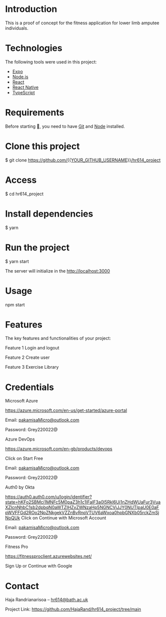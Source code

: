 # Introduction
This is a proof of concept for the fitness application for lower limb amputee individuals. 

# Technologies
The following tools were used in this project:
- [Expo](https://expo.io/)
- [Node.js](https://nodejs.org/en/)
- [React](https://pt-br.reactjs.org/)
- [React Native](https://reactnative.dev/)
- [TypeScript](https://www.typescriptlang.org/)

# Requirements
Before starting :checkered_flag:, you need to have [Git](https://git-scm.com) and [Node](https://nodejs.org/en/) installed.

# Clone this project
$ git clone https://github.com/{{YOUR_GITHUB_USERNAME}}/hr614_project

# Access
$ cd hr614_project

# Install dependencies
$ yarn

# Run the project
$ yarn start

The server will initialize in the <http://localhost:3000>

# Usage
npm start

# Features
The key features and functionalities of your project:

Feature 1
Login and logout

Feature 2
Create user

Feature 3
Exercise Library

# Credentials
Microsoft Azure

https://azure.microsoft.com/en-us/get-started/azure-portal

Email: pakamisaMicro@outlook.com

Password: Grey220022@

Azure DevOps

https://azure.microsoft.com/en-gb/products/devops

Click on Start Free

Email: pakamisaMicro@outlook.com

Password: Grey220022@

Auth0 by Okta

https://auth0.auth0.com/u/login/identifier?state=hKFo2SBMci1MNFc5M0paZ3h1c1lFalF3a0l5Rkl6Ui1nZHdWUaFur3VuaXZlcnNhbC1sb2dpbqN0aWTZIHZvZWNzaHp5NGNCVjJJY0NUTlpaU0E0aFpWVFFGd2ROo2NpZNkgekVZZnBvRnpVTUV6aWxoa0hpbGNXb05rckZmSjNoQUk
Click on Continue with Microsoft Account

Email: pakamisaMicro@outlook.com

Password: Grey220022@

Fitness Pro

https://fitnessproclient.azurewebsites.net/

Sign Up  or Continue with Google

# Contact
Haja Randrianarisoa – hr614@bath.ac.uk

Project Link: https://github.com/HajaRand/hr614_project/tree/main
